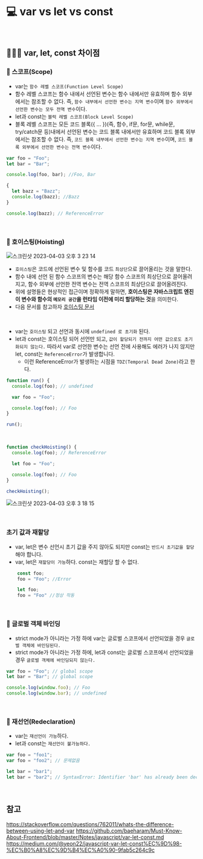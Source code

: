 # 💻 var vs let vs const

<br />

## 👨🏻‍💻 var, let, const 차이점

### 🏃 스코프(Scope)

- var는 `함수 레벨 스코프(Function Level Scope)`
- 함수 레벨 스코프는 함수 내에서 선언된 변수는 함수 내에서만 유효하며 함수 외부에서는 참조할 수 없다. 즉, `함수 내부에서 선언한 변수는 지역 변수`이며 `함수 외부에서 선언한 변수는 모두 전역 변수`이다.
- let과 const는 `블럭 레벨 스코프(Block Level Scope)`
- 블록 레벨 스코프는 모든 코드 블록({ ... })(즉, 함수, if문, for문, while문, try/catch문 등)내에서 선언된 변수는 코드 블록 내에서만 유효하며 코드 블록 외부에서는 참조할 수 없다. 즉, `코드 블록 내부에서 선언한 변수는 지역 변수`이며, `코드 블록 외부에서 선언한 변수는 전역 변수`이다.

```js
var foo = "Foo";
let bar = "Bar";

console.log(foo, bar); //Foo, Bar

{
  let bazz = "Bazz";
  console.log(bazz); //Bazz
}

console.log(bazz); // ReferenceError
```

<br />

### 🏃 호이스팅(Hoisting)

![스크린샷 2023-04-03 오후 3 23 14](https://user-images.githubusercontent.com/64779472/229427531-89489356-9338-4bc6-8e0b-4644f568e864.png)

- `호이스팅`은 코드에 선언된 변수 및 함수를 코드 `최상단`으로 끌어올리는 것을 말한다.
- 함수 내에 선언 된 함수 스코프의 변수는 해당 함수 스코프의 최상단으로 끌어올려지고, 함수 외부에 선언한 전역 변수는 전역 스코프의 최상단으로 끌어올려진다.
- 위에 설명들은 현상적인 접근이며 정확하게 말하면, **호이스팅은 자바스크립트 엔진이 변수와 함수의 `메모리 공간`을 런타임 이전에 미리 할당하는 것**을 의미한다.
- 다음 문서를 참고하자 [호이스팅 문서](https://github.com/ssi02014/Front-Interview/blob/master/documents/JavaScript/hoisting.md)

<br />

- var는 `호이스팅` 되고 선언과 동시에 `undefined 로 초기화` 된다.
- let과 const는 호이스팅 되어 선언만 되고, `값이 할당되기 전까지 어떤 값으로도 초기화되지 않는다.` 따라서 var로 선언한 변수는 선언 전에 사용해도 에러가 나지 않지만 let, const는 `ReferenceError`가 발생합니다.
  - 이런 ReferenceError가 발생하는 시점을 `TDZ(Temporal Dead Zone)`라고 한다.

```js
function run() {
  console.log(foo); // undefined

  var foo = "Foo";

  console.log(foo); // Foo
}

run();
```

<br />

```js
function checkHoisting() {
  console.log(foo); // ReferenceError

  let foo = "Foo";

  console.log(foo); // Foo
}

checkHoisting();
```

![스크린샷 2023-04-03 오후 3 18 15](https://user-images.githubusercontent.com/64779472/229426647-59a5e128-ce8b-4aed-bbce-227ddec6d733.png)

<br />

### 초기 값과 재할당

- var, let은 변수 선언시 초기 값을 주지 않아도 되지만 const는 `반드시 초기값을 할당`해야 합니다.
- var, let은 `재할당이 가능`하다. const는 재할당 할 수 없다.

```js
    const foo;
    foo = "Foo"; //Error

    let foo;
    foo = "Foo" //정상 작동
```

<br />

### 🏃 글로벌 객체 바인딩

- strict mode가 아니라는 가정 하에 var는 글로벌 스코프에서 선언되었을 경우 `글로벌 객체에 바인딩된다.`
- strict mode가 아니라는 가정 하에, let과 const는 글로벌 스코프에서 선언되었을 경우 `글로벌 객체에 바인딩되지 않는다.`

```js
var foo = "Foo"; // global scope
let bar = "Bar"; // global scope

console.log(window.foo); // Foo
console.log(window.bar); // undefined
```

<br />

### 🏃 재선언(Redeclaration)

- var는 `재선언이 가능`하다.
- let과 const는 `재선언이 불가능하다.`

```js
var foo = "foo1";
var foo = "foo2"; // 문제없음

let bar = "bar1";
let bar = "bar2"; // SyntaxError: Identifier 'bar' has already been declared
```

<br />

## 참고

https://stackoverflow.com/questions/762011/whats-the-difference-between-using-let-and-var
https://github.com/baeharam/Must-Know-About-Frontend/blob/master/Notes/javascript/var-let-const.md
https://medium.com/@yeon22/javascript-var-let-const%EC%9D%98-%EC%B0%A8%EC%9D%B4%EC%A0%90-9fab5c264c9c
